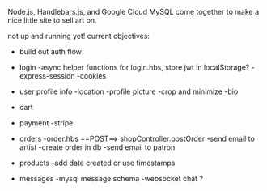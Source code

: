 Node.js, Handlebars.js, and Google Cloud MySQL come together to make a nice little site to sell art on.

not up and running yet!
current objectives:

- build out auth flow

- login
  -async helper functions for login.hbs, store jwt in localStorage?
  -express-session
  -cookies
- user profile info
  -location
  -profile picture
  -crop and minimize
  -bio

- cart

- payment
  -stripe

- orders
  -order.hbs ==POST==> shopController.postOrder
  -send email to artist
  -create order in db
  -send email to patron

- products
  -add date created or use timestamps

- messages
  -mysql message schema
  -websocket chat ?

